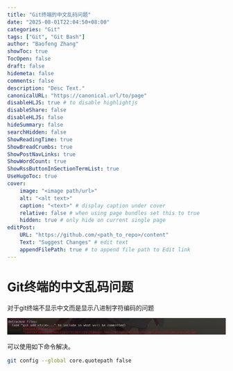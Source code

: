 ```yaml
---
title: "Git终端的中文乱码问题"
date: "2025-08-01T22:04:50+08:00"
categories: "Git"
tags: ["Git", "Git Bash"]
author: "Baofeng Zhang"
showToc: true
TocOpen: false
draft: false
hidemeta: false
comments: false
description: "Desc Text."
canonicalURL: "https://canonical.url/to/page"
disableHLJS: true # to disable highlightjs
disableShare: false
disableHLJS: false
hideSummary: false
searchHidden: false
ShowReadingTime: true
ShowBreadCrumbs: true
ShowPostNavLinks: true
ShowWordCount: true
ShowRssButtonInSectionTermList: true
UseHugoToc: true
cover:
    image: "<image path/url>"
    alt: "<alt text>" 
    caption: "<text>" # display caption under cover
    relative: false # when using page bundles set this to true
    hidden: true # only hide on current single page
editPost:
    URL: "https://github.com/<path_to_repo>/content"
    Text: "Suggest Changes" # edit text
    appendFilePath: true # to append file path to Edit link
---
```


# Git终端的中文乱码问题

对于git终端不显示中文而是显示八进制字符编码的问题

![image-20250730194646933](https://raw.githubusercontent.com/ZhBF/Images/main/images/image-20250730194646933.png)

可以使用如下命令解决。

```bash
git config --global core.quotepath false
```

